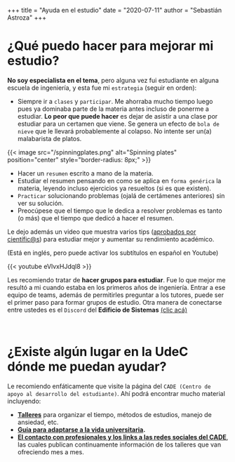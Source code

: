 +++
title = "Ayuda en el estudio"
date = "2020-07-11"
author = "Sebastián Astroza"
+++

# ¿Qué puedo hacer para mejorar mi estudio?

**No soy especialista en el tema**, pero alguna vez fui estudiante en alguna escuela de ingeniería, y esta fue mi `estrategia` (seguir en orden):

- Siempre ir a `clases` y `participar`. Me ahorraba mucho tiempo luego pues ya dominaba parte de la materia antes incluso de ponerme a estudiar. **Lo peor que puede hacer** es dejar de asistir a una clase por estudiar para un certamen que viene. Se genera un efecto de `bola de nieve` que le llevará probablemente al colapso. No intente ser un(a) malabarista de platos.

{{< image src="/spinningplates.png" alt="Spinning plates" position="center" style="border-radius: 8px;" >}}

- Hacer un `resumen` escrito a mano de la materia.
- Estudiar el resumen pensando en como se aplica en `forma genérica` la materia, leyendo incluso ejercicios ya resueltos (si es que existen).
- `Practicar` solucionando problemas (ojalá de certámenes anteriores) sin ver su solución.
- Preocúpese que el tiempo que le dedica a resolver problemas es tanto (o más) que el tiempo que dedicó a hacer el resumen.

Le dejo además un video que muestra varios tips ([aprobados por científic@s](/science.gif)) para estudiar mejor y aumentar su rendimiento académico.

(Está en inglés, pero puede activar los subtítulos en español en Youtube)

{{< youtube eVlvxHJdql8 >}}


Les recomiendo tratar de **hacer grupos para estudiar**. Fue lo que mejor me resultó a mi cuando estaba en los primeros años de ingeniería. Entrar a ese equipo de teams, además de permitirles preguntar a los tutores, puede ser el primer paso para formar grupos de estudio. Otra manera de conectarse entre ustedes es el `Discord` del **Edificio de Sistemas** [(clic acá)](https://www.google.com/url?q=https%3A%2F%2Fdiscord.com%2Finvite%2FfBQJy3h&sa=D)

&nbsp;    

# ¿Existe algún lugar en la UdeC dónde me puedan ayudar?

Le recomiendo enfáticamente que visite la página del `CADE (Centro de apoyo al desarrollo del estudiante)`. Ahí podrá encontrar mucho material incluyendo:

- **[Talleres](http://cade.udec.cl/apoyo-psicoeducativo/talleres/)** para organizar el tiempo, métodos de estudios, manejo de ansiedad, etc.
- **[Guía para adaptarse a la vida universitaria](http://cade.udec.cl/apoyo-psicoeducativo/adaptacion-a-la-vida-universitaria/).**
- **[El contacto con profesionales y los links a las redes sociales del CADE](http://cade.udec.cl/contacto/)**, las cuales publican continuamente información de los talleres que van ofreciendo mes a mes.